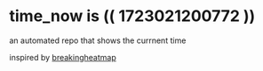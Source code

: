 # time_now is (( 1723021200772 ))

an automated repo that shows the currnent time

inspired by [breakingheatmap](https://github.com/breakingheatmap/breakingheatmap)